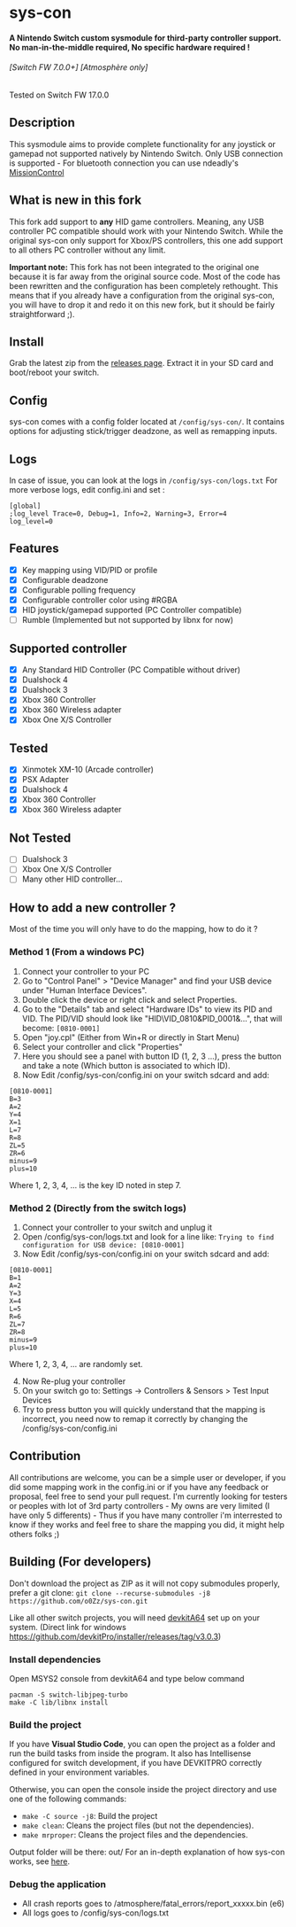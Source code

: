 # sys-con

#### A Nintendo Switch custom sysmodule for third-party controller support. No man-in-the-middle required, No specific hardware required !

###### \[Switch FW 7.0.0+\] [Atmosphère only]
Tested on Switch FW 17.0.0

## Description
This sysmodule aims to provide complete functionality for any joystick or gamepad not supported natively by Nintendo Switch.
Only USB connection is supported - For bluetooth connection you can use ndeadly's [MissionControl](https://github.com/ndeadly/MissionControl)

## What is new in this fork
This fork add support to **any** HID game controllers. Meaning, any USB controller PC compatible should work with your Nintendo Switch.
While the original sys-con only support for Xbox/PS controllers, this one add support to all others PC controller without any limit.

**Important note:** This fork has not been integrated to the original one because it is far away from the original source code.
Most of the code has been rewritten and the configuration has been completely rethought. This means that if you already have a configuration from the original sys-con, you will have to drop it and redo it on this new fork, but it should be fairly straightforward ;).

## Install
Grab the latest zip from the [releases page](https://github.com/o0zz/sys-con/releases). Extract it in your SD card and boot/reboot your switch.

## Config
sys-con comes with a config folder located at `/config/sys-con/`. It contains options for adjusting stick/trigger deadzone, as well as remapping inputs. 

## Logs
In case of issue, you can look at the logs in `/config/sys-con/logs.txt`
For more verbose logs, edit config.ini and set :

```
[global]
;log_level Trace=0, Debug=1, Info=2, Warning=3, Error=4
log_level=0
```
## Features
- [x] Key mapping using VID/PID or profile
- [x] Configurable deadzone
- [x] Configurable polling frequency
- [x] Configurable controller color using #RGBA
- [x] HID joystick/gamepad supported (PC Controller compatible)
- [ ] Rumble (Implemented but not supported by libnx for now)

## Supported controller
- [x] Any Standard HID Controller (PC Compatible without driver)
- [x] Dualshock 4
- [x] Dualshock 3
- [x] Xbox 360 Controller
- [x] Xbox 360 Wireless adapter
- [x] Xbox One X/S Controller

## Tested
- [x] Xinmotek XM-10 (Arcade controller)
- [x] PSX Adapter
- [x] Dualshock 4
- [x] Xbox 360 Controller
- [x] Xbox 360 Wireless adapter

## Not Tested
- [ ] Dualshock 3
- [ ] Xbox One X/S Controller
- [ ] Many other HID controller...

## How to add a new controller ?
Most of the time you will only have to do the mapping, how to do it ?

### Method 1 (From a windows PC)

1. Connect your controller to your PC
2. Go to "Control Panel" > "Device Manager" and find your USB device under "Human Interface Devices".
3. Double click the device or right click and select Properties.
4. Go to the "Details" tab and select "Hardware IDs" to view its PID and VID. The PID/VID should look like "HID\VID_0810&PID_0001&...", that will become: `[0810-0001]`
5. Open "joy.cpl" (Either from Win+R or directly in Start Menu)
6. Select your controller and click "Properties"
7. Here you should see a panel with button ID (1, 2, 3 ...), press the button and take a note (Which button is associated to which ID).
8. Now Edit /config/sys-con/config.ini on your switch sdcard and add:
```
[0810-0001]
B=3
A=2
Y=4
X=1
L=7
R=8
ZL=5
ZR=6
minus=9
plus=10
```
Where 1, 2, 3, 4, ... is the key ID noted in step 7.

### Method 2 (Directly from the switch logs)

1. Connect your controller to your switch and unplug it
2. Open /config/sys-con/logs.txt and look for a line like: `Trying to find configuration for USB device: [0810-0001]`
3. Now Edit /config/sys-con/config.ini on your switch sdcard and add:
```
[0810-0001]
B=1
A=2
Y=3
X=4
L=5
R=6
ZL=7
ZR=8
minus=9
plus=10
``` 
Where 1, 2, 3, 4, ... are randomly set.

4. Now Re-plug your controller 
5. On your switch go to: Settings -> Controllers & Sensors > Test Input Devices
6. Try to press button you will quickly understand that the mapping is incorrect, you need now to remap it correctly by changing the /config/sys-con/config.ini

## Contribution
All contributions are welcome, you can be a simple user or developer, if you did some mapping work in the config.ini or if you have any feedback or proposal, feel free to send your pull request.
I'm currently looking for testers or peoples with lot of 3rd party controllers - My owns are very limited (I have only 5 differents) - Thus if you have many controller i'm interrested to know if they works and feel free to share the mapping you did, it might help others folks ;)

## Building (For developers)

Don't download the project as ZIP as it will not copy submodules properly, prefer a git clone:
`git clone --recurse-submodules -j8 https://github.com/o0Zz/sys-con.git`

Like all other switch projects, you will need [devkitA64](https://switchbrew.org/wiki/Setting_up_Development_Environment) set up on your system.
(Direct link for windows https://github.com/devkitPro/installer/releases/tag/v3.0.3)

### Install dependencies
Open MSYS2 console from devkitA64 and type below command
```
pacman -S switch-libjpeg-turbo
make -C lib/libnx install
```

### Build the project
If you have **Visual Studio Code**, you can open the project as a folder and run the build tasks from inside the program. 
It also has Intellisense configured for switch development, if you have DEVKITPRO correctly defined in your environment variables.

Otherwise, you can open the console inside the project directory and use one of the following commands:
- `make -C source -j8`: Build the project
- `make clean`: Cleans the project files (but not the dependencies).
- `make mrproper`: Cleans the project files and the dependencies.

Output folder will be there: out/
For an in-depth explanation of how sys-con works, see [here](source).

### Debug the application
- All crash reports goes to /atmosphere/fatal_errors/report_xxxxx.bin (e6)
- All logs goes to /config/sys-con/logs.txt
